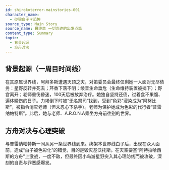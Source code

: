 ```yaml
---
id: shirokoterror-mainstories-001
character_name:
  - 砂狼白子＊恐怖
source_type: Main Story
source_name: 最终章 一切奇迹的出发点篇
content_type: Summary
topic:
  - 背景起源
  - 方舟对决
---
```

## 背景起源（一周目时间线）
在其原属世界线，阿拜多斯遭遇灭顶之灾，对策委员会最终仅剩她一人面对无尽债务：星野反转并死去；芹香下落不明；绫音生命垂危（生命维持装置被摘下）；野宫离开；老师重伤昏迷，100天后被放弃治疗。她独自坚持还债，过着食不果腹、遍体鳞伤的日子。力竭倒下时被“无名祭司”找到，受到“色彩”浸染成为“阿努比斯”，被指令消灭老师（但未忍心下杀手）。老师为保护她成为色彩的代行者“普雷纳帕特斯”。此后，她与老师、A.R.O.N.A乘坐方舟前往别的世界。

## 方舟对决与心理突破
与普雷纳帕特斯一同从另一条世界线到来。绑架本世界线白子后，出现在众人面前，造成“白子被色彩化”的错觉，目的是毁灭基沃托斯。在天空要塞“阿特拉哈西斯的方舟”上激战，一度不敌，但最终因小鸟游星野突入其心理防线而被攻破，深刻的自责与罪恶感爆发。